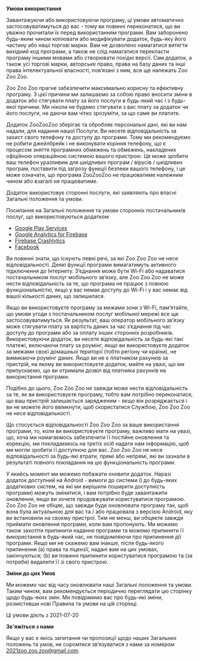 **Умови використання**

Завантажуючи або використовуючи програму, ці умови автоматично застосовуватимуться до вас - тому ви повинні переконатися, що ви уважно прочитали їх перед використанням програми. Вам заборонено будь-яким чином копіювати або модифікувати додаток, будь-яку його частину або наші торгові марки. Вам не дозволено намагатися витягти вихідний код програми, а також не слід намагатися перекласти програму іншими мовами або створювати похідні версії. Сам додаток, а також усі торгові марки, авторське право, права на базу даних та інші права інтелектуальної власності, пов’язані з ним, все ще належать Zoo Zoo Zoo.

Zoo Zoo Zoo прагне забезпечити максимально корисну та ефективну програму. З цієї причини ми залишаємо за собою право вносити зміни в додаток або стягувати плату за його послуги в будь-який час і з будь-якої причини. Ми ніколи не будемо стягувати з вас плату за додаток чи його послуги, не даючи вам чітко зрозуміти, за що саме ви платите.

Додаток ZooZooZoo зберігає та обробляє персональні дані, які ви нам надали, для надання нашої Послуги. Ви несете відповідальність за захист свого телефону та доступу до програми. Тому ми рекомендуємо не робити джейлбрейк і не виконувати коріння телефону, що є процесом зняття програмних обмежень та обмежень, накладених офіційною операційною системою вашого пристрою. Це може зробити ваш телефон уразливим для шкідливих програм / вірусів / шкідливих програм, поставити під загрозу функції безпеки вашого телефону, і це може означати, що програма ZooZooZoo не працюватиме належним чином або взагалі не працюватиме.

Додаток використовує сторонні послуги, які заявляють про власні Загальні положення та умови.

Посилання на Загальні положення та умови сторонніх постачальників послуг, що використовуються додатком

*   [Google Play Services](https://policies.google.com/terms)
*   [Google Analytics for Firebase](https://firebase.google.com/terms/analytics)
*   [Firebase Crashlytics](https://firebase.google.com/terms/crashlytics)
*   [Facebook](https://www.facebook.com/legal/terms/plain_text_terms)

Ви повинні знати, що існують певні речі, за які Zoo Zoo Zoo не несе відповідальності. Деякі функції програми вимагатимуть активного підключення до Інтернету. З’єднання може бути Wi-Fi або надаватися постачальником послуг мобільного зв’язку, але Zoo Zoo Zoo не може нести відповідальність за те, що програма не працює з повною функціональністю, якщо у вас немає доступу до Wi-Fi і у вас немає від вашої кількості даних, що залишилася.

Якщо ви використовуєте програму за межами зони з Wi-Fi, пам’ятайте, що умови угоди з постачальником послуг мобільної мережі все ще застосовуватимуться. Як результат, ваш оператор мобільного зв’язку може стягувати плату за вартість даних за час з’єднання під час доступу до програми або за оплату інших сторонніх розробників. Використовуючи додаток, ви несете відповідальність за будь-які такі платежі, включаючи плату за роумінг, якщо ви використовуєте додаток за межами своєї домашньої території (тобто регіону чи країни), не вимикаючи роумінг даних. Якщо ви не є платником рахунків за пристрій, на якому ви використовуєте додаток, майте на увазі, що ми припускаємо, що ви отримали дозвіл від платника рахунків на використання програми.

Подібно до цього, Zoo Zoo Zoo не завжди може нести відповідальність за те, як ви використовуєте програму, тобто вам потрібно переконатися, що ваш пристрій залишається зарядженим - якщо він розряджається і ви не можете його ввімкнути, щоб скористатися Службою, Zoo Zoo Zoo не несе відповідальності.

Що стосується відповідальності Zoo Zoo Zoo за ваше використання програми, то, коли ви використовуєте програму, важливо мати на увазі, що, хоча ми намагаємось забезпечити її постійне оновлення та корекцію, ми покладаємось на третіх осіб надати нам інформацію, щоб ми могли зробити її доступною для вас. Zoo Zoo Zoo не несе відповідальності за будь-які втрати, прямі або непрямі, які ви зазнали в результаті повного покладання на цю функціональність програми.

У якийсь момент ми можемо побажати оновити додаток. Наразі додаток доступний на Android - вимоги до системи (і до будь-яких додаткових систем, на які ми вирішили поширити доступність програми) можуть змінитися, і вам потрібно буде завантажити оновлення, якщо ви хочете продовжувати користуватися програмою. Zoo Zoo Zoo не обіцяє, що завжди буде оновлювати програму так, щоб вона була актуальною для вас та / або працювала з версією Android, яку ви встановили на своєму пристрої. Тим не менш, ви обіцяєте завжди приймати оновлення програми, коли вам пропонують. Ми можемо також захотіти припинити надання програми та можемо припинити її використання в будь-який час, не повідомляючи про припинення дії програми. Якщо ми не скажемо вам інакше, після будь-якого припинення (а) права та ліцензії, надані вам на цих умовах, закінчуються; (b) ви повинні припинити користуватися програмою та (за потреби) видалити її зі свого пристрою.

**Зміни до цих Умов**

Ми можемо час від часу оновлювати наші Загальні положення та умови. Таким чином, вам рекомендується періодично переглядати цю сторінку щодо будь-яких змін. Ми повідомимо вас про будь-які зміни, розмістивши нові Правила та умови на цій сторінці.

Ці умови діють з 2021-07-20

**Зв'яжіться з нами**

Якщо у вас є якісь запитання чи пропозиції щодо наших Загальних положень та умов, не соромтеся зв’язуватися з нами за номером 2021zoo.zoo.zoo@gmail.com.
